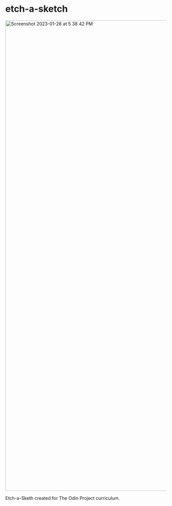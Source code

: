 # etch-a-sketch
<img width="1470" alt="Screenshot 2023-01-26 at 5 38 42 PM" src="https://user-images.githubusercontent.com/41353202/214966718-66334939-a665-4f99-9e02-69995e5e7afa.png">

Etch-a-Sketh created for The Odin Project curriculum.
